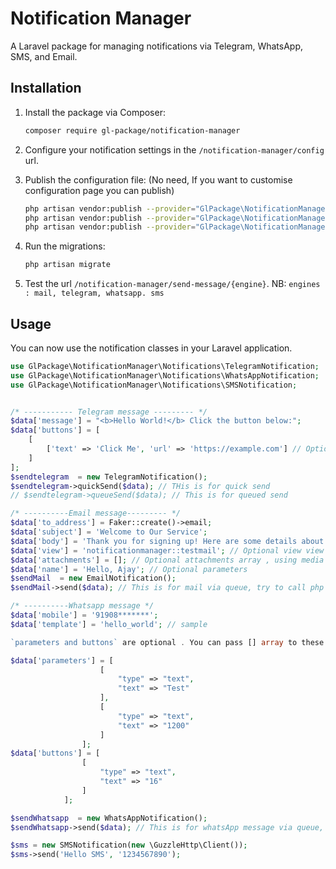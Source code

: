 # Notification Manager

A Laravel package for managing notifications via Telegram, WhatsApp, SMS, and Email.

## Installation

1. Install the package via Composer:
    ```sh
    composer require gl-package/notification-manager
    ```
2. Configure your notification settings in the `/notification-manager/config` url.

3. Publish the configuration file: (No need, If you want to customise configuration page you can publish)
    ```sh
    php artisan vendor:publish --provider="GlPackage\NotificationManager\Providers\NotificationManagerServiceProvider" --tag=notificationmanager-views
    php artisan vendor:publish --provider="GlPackage\NotificationManager\Providers\NotificationManagerServiceProvider" --tag=notificationmanager-controllers
    php artisan vendor:publish --provider="GlPackage\NotificationManager\Providers\NotificationManagerServiceProvider" --tag=notificationmanager-routes
    ```
4. Run the migrations:
    ```sh
    php artisan migrate
    ```
5. Test the url `/notification-manager/send-message/{engine}`.            NB: `engines : mail, telegram, whatsapp. sms`

## Usage

You can now use the notification classes in your Laravel application.

```php
use GlPackage\NotificationManager\Notifications\TelegramNotification;
use GlPackage\NotificationManager\Notifications\WhatsAppNotification;
use GlPackage\NotificationManager\Notifications\SMSNotification;


/* ----------- Telegram message --------- */
$data['message'] = "<b>Hello World!</b> Click the button below:";
$data['buttons'] = [
    [
        ['text' => 'Click Me', 'url' => 'https://example.com'] // Optional ,if you dont want to include button you can pass $data['buttons'] =  [] array.
    ]
];
$sendtelegram  = new TelegramNotification();
$sendtelegram->quickSend($data); // THis is for quick send
// $sendtelegram->queueSend($data); // This is for queued send

/* ----------Email message--------- */
$data['to_address'] = Faker::create()->email;
$data['subject'] = 'Welcome to Our Service';
$data['body'] = 'Thank you for signing up! Here are some details about your account.';
$data['view'] = 'notificationmanager::testmail'; // Optional view view page location , pass body part only, pass []
$data['attachments'] = []; // Optional attachments array , using media urls
$data['name'] = 'Hello, Ajay'; // Optional parameters
$sendMail  = new EmailNotification();
$sendMail->send($data); // This is for mail via queue, try to call php artisan queue:work or install supervisor

/* ----------Whatsapp message */
$data['mobile'] = '91908*******';
$data['template'] = 'hello_world'; // sample

`parameters and buttons` are optional . You can pass [] array to these field.

$data['parameters'] = [
                    [
                        "type" => "text",
                        "text" => "Test"
                    ],
                    [
                        "type" => "text",
                        "text" => "1200"
                    ]
                ];
$data['buttons'] = [
                [
                    "type" => "text",
                    "text" => "16"
                ]
            ];

$sendWhatsapp  = new WhatsAppNotification();
$sendWhatsapp->send($data); // This is for whatsApp message via queue, try to call php artisan queue:work or install supervisor

$sms = new SMSNotification(new \GuzzleHttp\Client());
$sms->send('Hello SMS', '1234567890');

